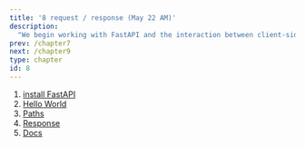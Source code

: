 ```yaml
---
title: '8 request / response (May 22 AM)'
description:
  "We begin working with FastAPI and the interaction between client-side and server-side"
prev: /chapter7
next: /chapter9
type: chapter
id: 8
---
```


<exercise id="1" title="FastAPI/Starlette">

1. [install FastAPI](https://fastapi.tiangolo.com/tutorial/#install-fastapi)
2. [Hello World](https://fastapi.tiangolo.com/tutorial/first-steps/#first-steps)
3. [Paths](https://fastapi.tiangolo.com/tutorial/path-params/#path-parameters)
4. [Response](https://fastapi.tiangolo.com/tutorial/response-model/)
5. [Docs](https://fastapi.tiangolo.com/tutorial/response-model/#see-it-in-the-docs)

</exercise>

<exercise id="2" title="request / response " type="slides">

<slides source="fastapi">
</slides>

</exercise>